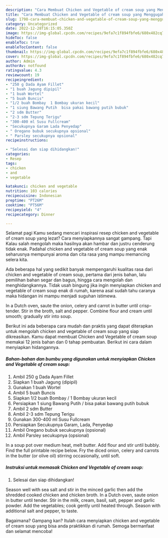 ```yaml
---
description: "Cara Membuat Chicken and Vegetable of cream soup yang Menggugah Selera, Buat Buka Puasa Menggugah Selera"
title: "Cara Membuat Chicken and Vegetable of cream soup yang Menggugah Selera, Buat Buka Puasa Menggugah Selera"
slug: 1798-cara-membuat-chicken-and-vegetable-of-cream-soup-yang-menggugah-selera-buat-buka-puasa-menggugah-selera
category: Uncategorized
date: 2022-12-28T16:15:05.350Z
image: https://img-global.cpcdn.com/recipes/9efa7c1f894fbfe6/680x482cq70/chicken-and-vegetable-of-cream-soup-foto-resep-utama.jpg
hideToc: false
enableToc: true
enableTocContent: false
thumbnail: https://img-global.cpcdn.com/recipes/9efa7c1f894fbfe6/680x482cq70/chicken-and-vegetable-of-cream-soup-foto-resep-utama.jpg
cover: https://img-global.cpcdn.com/recipes/9efa7c1f894fbfe6/680x482cq70/chicken-and-vegetable-of-cream-soup-foto-resep-utama.jpg
author: Admin
authorAv: notfound
ratingvalue: 4.3
reviewcount: 19
recipeingredient:
- "250 g Dada Ayam Fillet"
- "1 buah Jagung dipipil"
- "1 buah Wortel"
- "5 buah Buncis"
- "1/2 buah Bombay  1 Bombay ukuran kecil"
- "1 siung Bawang Putih  bisa pakai bawang putih bubuk"
- "2 sdm Butter"
- "2-3 sdm Tepung Terigu"
- "300-400 ml Susu Fullcream"
- "Secukupnya Garam Lada Penyedap"
- " Oregano bubuk secukupnya opsional"
- " Parsley secukupnya opsional"
recipeinstructions:

- "Selesai dan siap dihidangkan!"
categories:
- Resep
tags:
- chicken
- and
- vegetable

katakunci: chicken and vegetable 
nutrition: 103 calories
recipecuisine: Indonesian
preptime: "PT26M"
cooktime: "PT56M"
recipeyield: "4"
recipecategory: Dinner

---
```



Selamat pagi Kamu sedang mencari inspirasi resep chicken and vegetable of cream soup yang lezat? Cara menyiapkannya sangat gampang. Tapi Kalau salah mengolah maka hasilnya akan hambar dan justru cenderung tidak enak. Padahal chicken and vegetable of cream soup yang enak seharusnya mempunyai aroma dan cita rasa yang mampu memancing selera kita.


Ada beberapa hal yang sedikit banyak mempengaruhi kualitas rasa dari chicken and vegetable of cream soup, pertama dari jenis bahan, lalu pemilihan bahan segar dan bagus, hingga cara mengolah dan menghidangkannya. Tidak usah bingung jika ingin menyiapkan chicken and vegetable of cream soup enak di rumah, karena asal sudah tahu caranya maka hidangan ini mampu menjadi suguhan istimewa.

In a Dutch oven, saute the onion, celery and carrot in butter until crisp-tender. Stir in the broth, salt and pepper. Combine flour and cream until smooth; gradually stir into soup.


Berikut ini ada beberapa cara mudah dan praktis yang dapat diterapkan untuk mengolah chicken and vegetable of cream soup yang siap dikreasikan. Kamu dapat membuat Chicken and Vegetable of cream soup memakai 12 jenis bahan dan 0 tahap pembuatan. Berikut ini cara dalam menyiapkan hidangannya.

<!--inarticleads1-->

##### Bahan-bahan dan bumbu yang digunakan untuk menyiapkan Chicken and Vegetable of cream soup:

1. Ambil 250 g Dada Ayam Fillet
1. Siapkan 1 buah Jagung (dipipil)
1. Gunakan 1 buah Wortel
1. Ambil 5 buah Buncis
1. Siapkan 1/2 buah Bombay / 1 Bombay ukuran kecil
1. Persiapkan 1 siung Bawang Putih / bisa pakai bawang putih bubuk
1. Ambil 2 sdm Butter
1. Ambil 2-3 sdm Tepung Terigu
1. Gunakan 300-400 ml Susu Fullcream
1. Persiapkan Secukupnya Garam, Lada, Penyedap
1. Ambil  Oregano bubuk secukupnya (opsional)
1. Ambil  Parsley secukupnya (opsional)


In a soup pot over medium heat, melt butter. Add flour and stir until bubbly. Find the full printable recipe below. Fry the diced onion, celery and carrots in the butter (or olive oil) stirring occasionally, until soft. 

<!--inarticleads2-->

##### Instruksi untuk memasak Chicken and Vegetable of cream soup:


1. Selesai dan siap dihidangkan!

Season well with sea salt and stir in the minced garlic then add the shredded cooked chicken and chicken broth. In a Dutch oven, saute onion in butter until tender. Stir in the milk, cream, basil, salt, pepper and garlic powder. Add the vegetables; cook gently until heated through. Season with additional salt and pepper, to taste. 

Bagaimana? Gampang kan? Itulah cara menyiapkan chicken and vegetable of cream soup yang bisa anda praktikkan di rumah. Semoga bermanfaat dan selamat mencoba!

